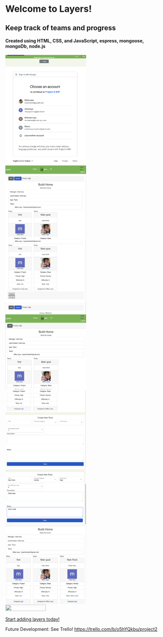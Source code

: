  # Welcome to Layers!

## Keep track of teams and progress

#### Created using HTML, CSS, and JavaScript, espress, mongoose, mongoDb, node.js

<p align-content="center">
    <img src="/public/images/ss6.png" width="50%" height="50%">
    <img src="/public/images/ss7.png" width="50%" height="50%">
    <img src="/public/images/ss8.png" width="50%" height="50%">
    <img src="/public/images/ss9.png" width="50%" height="50%">
    <img src="/public/images/ss10.png" width="50%" height="50%">
    <img src="/public/images/ss11.png" width="50%" height="50%">
    <img src="/public/images/ss12.png" width="50%" height="50%">
    <img src="/public/images/ss13.png" width="50%" height="50%">
    <img src="/public/images/ss14.png" width="50%" height="50%">
</p>

[Start adding layers today!](https://mysterious-mite-sarong.cyclic.app/)

Future Development:
See Trello!
https://trello.com/b/o5hYQkbu/project2


